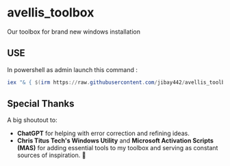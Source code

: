 # avellis_toolbox
Our toolbox for brand new windows installation 

## USE
In powershell as admin launch this command : 
```ps1
iex "& { $(irm https://raw.githubusercontent.com/jibay442/avellis_toolbox/main/main.ps1) }"
```

## Special Thanks  
A big shoutout to:  
- **ChatGPT** for helping with error correction and refining ideas.  
- **Chris Titus Tech's Windows Utility** and **Microsoft Activation Scripts (MAS)** for adding essential tools to my toolbox and serving as constant sources of inspiration. 🙌
